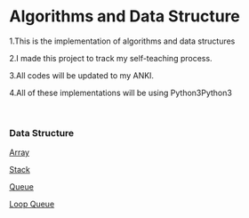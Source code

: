 <!DOCTYPE html>
<html lang="en">
<head>
    <meta charset="UTF-8">

</head>
<body>
<h1>Algorithms and Data Structure</h1>
<p>1.This is the implementation of algorithms and data structures</p>
<p>2.I made this project to track my self-teaching process.</p>
<p>3.All codes will be updated to my ANKI.</p>
<p>4.All of these implementations will be using <bold>Python3</bold>Python3</p>
<br>
<h3>Data Structure</h3>
<div col-mid-6><p><a href="array.py">Array</a></p>
<p><a href="stack.py">Stack</a></p>  
<p><a href="queue.py">Queue</a></p> 
<p><a href="blob/master/queue_loop_q.py">Loop Queue</a></p> 
    </div>

</body>
</html>
